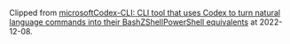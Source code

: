 > 
Clipped from [microsoftCodex-CLI: CLI tool that uses Codex to turn natural language commands into their BashZShellPowerShell equivalents](https://github.com/microsoft/Codex-CLI) at 2022-12-08.